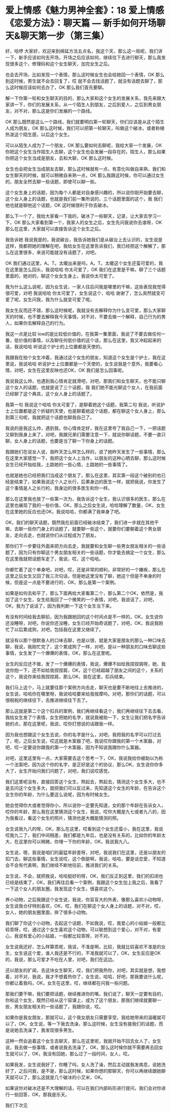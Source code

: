 # 爱上情感《魅力男神全套》：18 爱上情感《恋爱方法》：聊天篇 — 新手如何开场聊天&聊天第一步（第三集）

好，哈啰 大家好，欢迎来到绵延方法五点名，我这个天，那么这一局呢，我们讲一下，新手应该如何去开场，开场之后应该如何，继续往下去进行聊天，那么我发现很多这个，修理码和这个女生聊天，加完女生之后。

也会去开场，比如发现一个表情，那么这时候女生也会给她回一个表情，OK 那么到这时候，男生就不会去回复了，哎 就不会去找话题了，就没有话题去聊了，那么这时候应该如何去办了，OK 那么我们首先要聊。

解一下你第一轮和女生聊天的目的，那么大家和这个女生的发展关系，我先来跟大家讲一下，你们的发展关系，从一个陌生人到朋友，之后到爱人，之后到男女朋友，对不对，那么这是你们发展的一个路线。

OK 那么既然是这么一个路线，我们就要明白第一轮聊天，你们应该是从这个陌生人成为朋友，OK 那么这时候，我们可以把第一轮聊天，叫做这个破冰，或者称植 热泼这个陌生感，以后这个女生。

可以从陌生人成为了一个朋友，OK 那么要如何去聊呢，我给大家一个发展，OK 你把这个女生当作陌生人去聊，这个女生也会发展一段存在的，陌生人，那么如果你把这个女生当成是朋友，去和大聊，OK 那么这时候。

女生也会把女生当成朋友去聊，那么这时候就有一点，有意化叫做自来熟，我们和女生聊天的时候，就可以稍微自来熟一点，OK 那么我跟这时候，你可以通过女生的，朋友全然去聊一些话题，即使可以聊一些。

这个女生身上的话题，因为每个人都是对自身感兴趣的，所以说你刚开始要去聊，这个女人身上的话题，也就是我们前一集所说的，三个话题里面的这个，我 我们他也就是聊他这个话题，OK 这时候很利于你去破冰。

那么下一个了，我给大家看一下我的，破冰了一些聊天，记录，让大家去学习一下，OK 那么大家看到第一个，我家人的女生之后，女生先问我说你去谁呀，OK 那么在这里，大家就可以直接告诉这个女生之后。

我告诉她 我说我是的，我说碳台，我告诉她我们是从碳台上去认识的，女生说是这样，我都把她的理解在吧，我给女生在这里告诉我们，我已经把这个解解了，那么在这里很多，来说可能就没有话题了，对吧。

OK 我们通过这里，A。T。太暖出来是吗，A。T。太暖这个女生还蛮可爱的，我在这里是怎么回头，我说哈哈 你太可爱了，OK 我们在这里是干嘛，聊了三个话题里面的，她对的，聊这个女女生身上，我说你太可爱了。

我为什么这么说呢，因为女生说，一家人往后问我是哪里的干嘛，这些表现我觉得很可爱，对吧 我说哈哈 你太可爱了，女生说这个，哈哈 谢谢了，怎么突然就变可爱了呢，女生问我，我为什么就变可爱了呢。

我女生反而还不错，那么这时候呢，我就没有去解释你为什么变可爱，那么大家聊天的时候，也不要去解释我今天事情，对不对，不要去做一个解释，自己行为的男人，如果你去解释自己的行为。

我这一点是比较 low的是比较低价值的，在我第一集里面，我说了不要去做任何一番，低价值的事情，以及聊任何低价值的这个话，那么在这里，我又冲起起来的话，我说哈哈 听说这个护士的上位置都是天使的。

我跟我在拍个女生冲着，我通过这个女生的朋友，知道这个女生是个护士，我在这里说，我说哈哈 听说护士上位置都是一个天使的，女生说我是个意外，我要看心情，对吧，女生在这里反映也还OK，OK 我们是怎么回事呢。

我说我这么帅，也遇到我心情肯定就滑吧，对吧，那我们和女生聊天，也不能只聊这个女人的话题，也就是说了三个话题，我 我们她不能光聊这个女人，在我前面已经聊了这个典具，这个女人身上的话题了。

我第一句 我说这个哈哈 你太可爱了，是聊着她这个话题，我第二句 我说，听说护士上位置都是这个折疑的天使，也是聊着她这个话题，都在聊这个女人身上，那么到第三句呢，我就把这个话题也聊我自己了。

我说的是我这么帅，遇到我，你心情肯定好，我在这里夸了我自己一下，一把话题又聊到我身上来了，对吧，我跟兄弟们需要注意一下，就说你聊话题，不要一直只聊，女人身上的话题，也要是当了聊一下你身上的话题。

我跟她们在说女人说，我昨天怎么样怎么样的，说了她昨天发生了一些事情，那么在这里大家感觉一下，我把这个女人上当作，以朋友的这种心晒去聊，那么这时候女生已经开始给我，土路她的一些心情，土路她的一些事情了。

也就是她也已经把我们当成这个朋友了，那么在这里，其实第一段这个破别的也已经是结束了，如果我说这个人之长行，后果身边的医生一样，就把我说，你发生了这个事情是人之长行的，我身边的很多医生和你一样。

那么在这里我也放了一些第一次为，我告诉这个女生，我认识很多的医生，那么在这里也展现了我的一些价值，OK，那么之后女生说，哈哈理解了数量，OK，女生在这里她的反应也还OK，我说哈哈，你都满了我单身了吧。

OK，我们的聊天话题，既然我在前面已经破冰结束了，我们进一步就在其他干嘛，去聊一些你门身上的话题了，就要聊一些这个，就要你们要朝着这个男女朋友，走向去走，也就说你们从过程成为了朋友。

那你们下一步要往外面来把方向去走，我就要和女生聊一些男女朋友相关的一些话题了，因为只有你聊这个男女朋友相关的一些话题，你才能去搞定一个女生，那么在这里我就把话题车走了，我说，哎，这个哈哈。

你都忙着了这个单身吧，对吧，哎，还是非常的顺利，非常好的一个嫌疾，那么在这里之后女生又回了我三次句话，但是她这里没有了聊，她这个但是不单身的时候，但是这一点是不要进行的，OK，那么是第一个案例。

如果是如何去和平了，那么下面再给大家看第二个，那么第二个OK，依然是，我加了这个女生，女生给我回了一个微笑的一个表情，对吧，我说话了，对吧，OK，我为了说话了，因为我判断一下这个女生当下来。

有没有时间给我去聊前，因为我跟她回的这个时间点是不一样的，OK，女生说你还没睡呀，对吧，你说你还没睡，女生已经开始奇话题了，对吧，OK，我说我刚忙了以后累成狗，对吧，包括我在这里又继续了。

就没有以那个很默奋人的口味去聊，也是以很，就是大家是朋友的那么一种口味去聊，我说，我刚忙完了，这个累成狗了一样，对吧，是以一种朋友的口味去聊这些事情，女生发了一个爆爆的表情，OK，那么在这里呢。

女生的反应还不做，发了一个爆爆的表情，我说，爆爆不如给我捏捏肩呀，她，我说你抱一下，还不如给我捏捏肩，OK，这个已经超越了朋友之间的这个，关系的这个，我说你来给我捏捏肩，那么OK，我在这里，扣兵结束。

我们马上这个，马上就要往那个案例方向去走，聊天也是要不断地往上去推进的，女生说，哈哈你在哪里呀，我说哈哈要来给我按摩吗，对吧，那你们的话题，可以很税税的继续往下，去推进继续往下去了。

那么这就是第二个这个扣兵的案例，我们再继续看这个，我们再继续往下去去看，我给女生发了个表情，女生把她的名字，就说我被助一下，女生让我们把名字告诉她的点，那在这里呢，我说，哎你打想说的话跟我一样。

因为我也想跟这个女生去说，你的名字是什么，对吧，我把我的名字可以打过去了，呃，之后女生说，哎这就是木案器了吧，我说哎你跟我的第一个木案器，对吧，哎一定要说你跟我的第一个木案器，因为不知说我跟你什么案器。

对吧，这里这里有一点，大家需要去这个思考一下，OK，我说我给你被助以为称一个法案吧，因为这个你的名字，是正好是这个的协议，那么OK，女生说你你多大了，女生开始问我们问题了，对吧，我们说哎感觉。

我们这里呢没有，直接回答这个女生，熬起去，熬起去，猜测这个女生多大，也不是去问这个女生多大，就把我们可以反过来，先知道这个女生的年龄，在告诉这个女生你的年龄，为什么要这么说呢，因为有时候女生。

她会觉得你大或者觉得你小，所以说你一定要先知道，女的那个年龄在告诉女人，哎你的年龄，那么我在这里猜测这个女生，我说，哎你大概是九七或者九八的，因为我看过，看这个女生的照片，猜测也是大概能猜测的照。

女生说我九八的呀，OK，那么在这里，哎看到这个女生还蛮小，我在这里，我说哎我九二了，我们中间相差，我们都是九年后，也是没有关系的，比如你的年龄太大，在这里你可以稍微，你埋一下你的年龄，OK，我说我九八。

女生说，嗯，我说是咱们的最猛年龄差呀，对吧，我说我们在这里，还是以朋友的扣门去，聊这些事情，女生说哎，这个倒是啊，我说，哈哈，要是谈恋爱，不知道会不会有代表啊，我们继续不断地往前，推进我们的关系。

女生说，不会，就把我说，哈哈挺好的呀，OK，我们反正到这里，我们的扣闭也已经是结束了，OK，我们再往后看一个案例，我跟这个女生加上我之后，我看了一下这个女人的朋友圈，我发现这个女生，很喜欢这个。

养小动物，之后我跟这个女生说，我说，你盲盲大的外表，像那么喜欢小动物呀，女生说我仓仔特别喜欢，OK，哎，我们在聊这个女人身上的话题，对不对，哎，女人，她的朋友圈里面，摔了很多小动物。

我们聊了你这个小动物，去起这个话题，不如我说，哎，我爱心的小姑娘一般都比较乖呀，哎，通过这个女生喜欢这个动物，可以联想到这个爱心，对不对，有爱心，我说有爱心的小姑娘，一般都比较乖呀，对不对。

女生说我还好，怎么样算乖呢，我说，不准是啊，比较，我就比较喜欢不准是的女生，女生说这个爱，谁人我还是不行的，不准我就可以了，OK，女生反应是OK的，我说，那么可爱才不吃在人里，对吧，我们在这边。

还以朋友的扩闻，去这块女生聊天，哎，我们把我热你，对吧，其实就是想，我想着，对不对，我说，我才不想着热你了，女生说，哈哈，好吧，那我要说什么呢，你都让着我吗，OK，女生在这里，哎，继续都在问我一些问题。

那我们要干嘛，我们要把话题，继续推进你的嘴，我们说了，聊天一定要有目的，你和这个女生，既然已经从这个容谋上，成为了这个朋友，那我们继续就要聊一些，男女朋友相关的一些话题了，我跟你说，哎。

如果你是我女朋友，那就可以，这个我女朋友只需要享受，我给她带来的温暖就可以了，OK，女生说，等一下我去洗澡，那么这时候，女生没有接我们的话题，而是说她去洗澡了，我发现很多男生。

这种一然会追着这个女生去聊天，那么在这里呢，我就开始不回去女人了，女生说，我去做一些事情，或者说我去洗澡了，OK，那么这时候你就不需要再去回女生就可以了，OK，我没有回她，那么过了一段时间，女人，哎。

如果我发，女生说我好了，你睡了吗，女人洗了澡，然后主动就我发病息，说她洗好了，之后问我，是不是，那么这时候，如果你想的那聊天，你可以再继续跟她聊天就可以了，那么这就是几个破冰的小艾米，OK。

如果说你对破冰还是不大理解的话，可以在我们内部屿形进行提问，我们会对你进行一些回答，OK，那我是乐天。

我们下次见